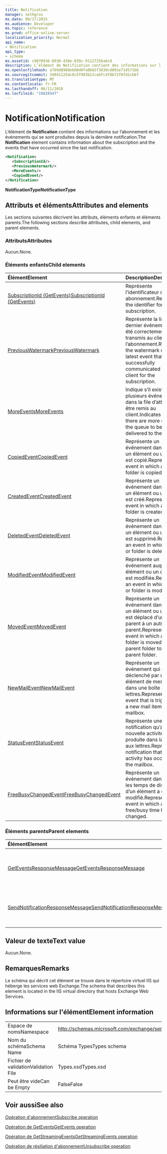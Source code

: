 ```yaml
---
title: Notification
manager: sethgros
ms.date: 09/17/2015
ms.audience: Developer
ms.topic: reference
ms.prod: office-online-server
localization_priority: Normal
api_name:
- Notification
api_type:
- schema
ms.assetid: c9070936-0930-438e-839c-91127256a6c8
description: L’élément de Notification contient des informations sur l’abonnement et les événements qui se sont produites depuis la dernière notification.
ms.openlocfilehash: a769d8988eb68d0fa0b02f3838cd891e714571b6
ms.sourcegitcommit: 34041125dc8c5f993b21cebfc4f8b72f0fd2cb6f
ms.translationtype: MT
ms.contentlocale: fr-FR
ms.lasthandoff: 06/11/2018
ms.locfileid: "19828547"
---
```

# <a name="notification"></a><span data-ttu-id="ad279-103">Notification</span><span class="sxs-lookup"><span data-stu-id="ad279-103">Notification</span></span>

<span data-ttu-id="ad279-104">L’élément de **Notification** contient des informations sur l’abonnement et les événements qui se sont produites depuis la dernière notification.</span><span class="sxs-lookup"><span data-stu-id="ad279-104">The **Notification** element contains information about the subscription and the events that have occurred since the last notification.</span></span> 
  
```xml
<Notification>
   <SubscriptionId/>
   <PreviousWatermark/>
   <MoreEvents/>
   <CopiedEvent/>
</Notification>
```

 <span data-ttu-id="ad279-105">**NotificationType**</span><span class="sxs-lookup"><span data-stu-id="ad279-105">**NotificationType**</span></span>
## <a name="attributes-and-elements"></a><span data-ttu-id="ad279-106">Attributs et éléments</span><span class="sxs-lookup"><span data-stu-id="ad279-106">Attributes and elements</span></span>

<span data-ttu-id="ad279-107">Les sections suivantes décrivent les attributs, éléments enfants et éléments parents.</span><span class="sxs-lookup"><span data-stu-id="ad279-107">The following sections describe attributes, child elements, and parent elements.</span></span>
  
### <a name="attributes"></a><span data-ttu-id="ad279-108">Attributs</span><span class="sxs-lookup"><span data-stu-id="ad279-108">Attributes</span></span>

<span data-ttu-id="ad279-109">Aucun.</span><span class="sxs-lookup"><span data-stu-id="ad279-109">None.</span></span>
  
### <a name="child-elements"></a><span data-ttu-id="ad279-110">Éléments enfants</span><span class="sxs-lookup"><span data-stu-id="ad279-110">Child elements</span></span>

|<span data-ttu-id="ad279-111">**Élément**</span><span class="sxs-lookup"><span data-stu-id="ad279-111">**Element**</span></span>|<span data-ttu-id="ad279-112">**Description**</span><span class="sxs-lookup"><span data-stu-id="ad279-112">**Description**</span></span>|
|:-----|:-----|
|[<span data-ttu-id="ad279-113">SubscriptionId (GetEvents)</span><span class="sxs-lookup"><span data-stu-id="ad279-113">SubscriptionId (GetEvents)</span></span>](subscriptionid-getevents.md) <br/> |<span data-ttu-id="ad279-114">Représente l’identificateur d’un abonnement.</span><span class="sxs-lookup"><span data-stu-id="ad279-114">Represents the identifier for a subscription.</span></span>  <br/> |
|[<span data-ttu-id="ad279-115">PreviousWatermark</span><span class="sxs-lookup"><span data-stu-id="ad279-115">PreviousWatermark</span></span>](previouswatermark.md) <br/> |<span data-ttu-id="ad279-116">Représente la limite du dernier événement qui a été correctement transmis au client pour l’abonnement.</span><span class="sxs-lookup"><span data-stu-id="ad279-116">Represents the watermark of the latest event that was successfully communicated to the client for the subscription.</span></span>  <br/> |
|[<span data-ttu-id="ad279-117">MoreEvents</span><span class="sxs-lookup"><span data-stu-id="ad279-117">MoreEvents</span></span>](moreevents.md) <br/> |<span data-ttu-id="ad279-118">Indique s’il existe plusieurs événements dans la file d’attente pour être remis au client.</span><span class="sxs-lookup"><span data-stu-id="ad279-118">Indicates whether there are more events in the queue to be delivered to the client.</span></span>  <br/> |
|[<span data-ttu-id="ad279-119">CopiedEvent</span><span class="sxs-lookup"><span data-stu-id="ad279-119">CopiedEvent</span></span>](copiedevent.md) <br/> |<span data-ttu-id="ad279-120">Représente un événement dans lequel un élément ou un dossier est copié.</span><span class="sxs-lookup"><span data-stu-id="ad279-120">Represents an event in which an item or folder is copied.</span></span>  <br/> |
|[<span data-ttu-id="ad279-121">CreatedEvent</span><span class="sxs-lookup"><span data-stu-id="ad279-121">CreatedEvent</span></span>](createdevent.md) <br/> |<span data-ttu-id="ad279-122">Représente un événement dans lequel un élément ou un dossier est créé.</span><span class="sxs-lookup"><span data-stu-id="ad279-122">Represents an event in which an item or folder is created.</span></span>  <br/> |
|[<span data-ttu-id="ad279-123">DeletedEvent</span><span class="sxs-lookup"><span data-stu-id="ad279-123">DeletedEvent</span></span>](deletedevent.md) <br/> |<span data-ttu-id="ad279-124">Représente un événement dans lequel un élément ou un dossier est supprimé.</span><span class="sxs-lookup"><span data-stu-id="ad279-124">Represents an event in which an item or folder is deleted.</span></span>  <br/> |
|[<span data-ttu-id="ad279-125">ModifiedEvent</span><span class="sxs-lookup"><span data-stu-id="ad279-125">ModifiedEvent</span></span>](modifiedevent.md) <br/> |<span data-ttu-id="ad279-126">Représente un événement auquel un élément ou un dossier est modifiée.</span><span class="sxs-lookup"><span data-stu-id="ad279-126">Represents an event in which an item or folder is modified.</span></span>  <br/> |
|[<span data-ttu-id="ad279-127">MovedEvent</span><span class="sxs-lookup"><span data-stu-id="ad279-127">MovedEvent</span></span>](movedevent.md) <br/> |<span data-ttu-id="ad279-128">Représente un événement dans lequel un élément ou un dossier est déplacé d’un dossier parent à un autre dossier parent.</span><span class="sxs-lookup"><span data-stu-id="ad279-128">Represents an event in which an item or folder is moved from one parent folder to another parent folder.</span></span>  <br/> |
|[<span data-ttu-id="ad279-129">NewMailEvent</span><span class="sxs-lookup"><span data-stu-id="ad279-129">NewMailEvent</span></span>](newmailevent.md) <br/> |<span data-ttu-id="ad279-130">Représente un événement qui est déclenché par un nouvel élément de messagerie dans une boîte aux lettres.</span><span class="sxs-lookup"><span data-stu-id="ad279-130">Represents an event that is triggered by a new mail item in a mailbox.</span></span>  <br/> |
|[<span data-ttu-id="ad279-131">StatusEvent</span><span class="sxs-lookup"><span data-stu-id="ad279-131">StatusEvent</span></span>](statusevent.md) <br/> |<span data-ttu-id="ad279-132">Représente une notification qu’aucune nouvelle activité se n’est produite dans la boîte aux lettres.</span><span class="sxs-lookup"><span data-stu-id="ad279-132">Represents a notification that no new activity has occurred in the mailbox.</span></span>  <br/> |
|[<span data-ttu-id="ad279-133">FreeBusyChangedEvent</span><span class="sxs-lookup"><span data-stu-id="ad279-133">FreeBusyChangedEvent</span></span>](freebusychangedevent.md) <br/> |<span data-ttu-id="ad279-134">Représente un événement dans lequel les temps de disponibilité d’un élément a été modifié.</span><span class="sxs-lookup"><span data-stu-id="ad279-134">Represents an event in which an item's free/busy time has changed.</span></span>  <br/> |
   
### <a name="parent-elements"></a><span data-ttu-id="ad279-135">Éléments parents</span><span class="sxs-lookup"><span data-stu-id="ad279-135">Parent elements</span></span>

|<span data-ttu-id="ad279-136">**Élément**</span><span class="sxs-lookup"><span data-stu-id="ad279-136">**Element**</span></span>|<span data-ttu-id="ad279-137">**Description**</span><span class="sxs-lookup"><span data-stu-id="ad279-137">**Description**</span></span>|
|:-----|:-----|
|[<span data-ttu-id="ad279-138">GetEventsResponseMessage</span><span class="sxs-lookup"><span data-stu-id="ad279-138">GetEventsResponseMessage</span></span>](geteventsresponsemessage.md) <br/> |<span data-ttu-id="ad279-139">Contient l’état et les résultats d’une seule demande GetEvents.</span><span class="sxs-lookup"><span data-stu-id="ad279-139">Contains the status and result of a single GetEvents request.</span></span>  <br/> |
|[<span data-ttu-id="ad279-140">SendNotificationResponseMessage</span><span class="sxs-lookup"><span data-stu-id="ad279-140">SendNotificationResponseMessage</span></span>](sendnotificationresponsemessage.md) <br/> |<span data-ttu-id="ad279-141">Contient l’état et les résultats d’une requête SendNotification.</span><span class="sxs-lookup"><span data-stu-id="ad279-141">Contains the status and result of a single SendNotification request.</span></span>  <br/> |
   
## <a name="text-value"></a><span data-ttu-id="ad279-142">Valeur de texte</span><span class="sxs-lookup"><span data-stu-id="ad279-142">Text value</span></span>

<span data-ttu-id="ad279-143">Aucun.</span><span class="sxs-lookup"><span data-stu-id="ad279-143">None.</span></span>
  
## <a name="remarks"></a><span data-ttu-id="ad279-144">Remarques</span><span class="sxs-lookup"><span data-stu-id="ad279-144">Remarks</span></span>

<span data-ttu-id="ad279-145">Le schéma qui décrit cet élément se trouve dans le répertoire virtuel IIS qui héberge les services web Exchange.</span><span class="sxs-lookup"><span data-stu-id="ad279-145">The schema that describes this element is located in the IIS virtual directory that hosts Exchange Web Services.</span></span>
  
## <a name="element-information"></a><span data-ttu-id="ad279-146">Informations sur l'élément</span><span class="sxs-lookup"><span data-stu-id="ad279-146">Element information</span></span>

|||
|:-----|:-----|
|<span data-ttu-id="ad279-147">Espace de noms</span><span class="sxs-lookup"><span data-stu-id="ad279-147">Namespace</span></span>  <br/> |http://schemas.microsoft.com/exchange/services/2006/types  <br/> |
|<span data-ttu-id="ad279-148">Nom du schéma</span><span class="sxs-lookup"><span data-stu-id="ad279-148">Schema Name</span></span>  <br/> |<span data-ttu-id="ad279-149">Schéma Types</span><span class="sxs-lookup"><span data-stu-id="ad279-149">Types schema</span></span>  <br/> |
|<span data-ttu-id="ad279-150">Fichier de validation</span><span class="sxs-lookup"><span data-stu-id="ad279-150">Validation File</span></span>  <br/> |<span data-ttu-id="ad279-151">Types.xsd</span><span class="sxs-lookup"><span data-stu-id="ad279-151">Types.xsd</span></span>  <br/> |
|<span data-ttu-id="ad279-152">Peut être vide</span><span class="sxs-lookup"><span data-stu-id="ad279-152">Can be Empty</span></span>  <br/> |<span data-ttu-id="ad279-153">False</span><span class="sxs-lookup"><span data-stu-id="ad279-153">False</span></span>  <br/> |
   
## <a name="see-also"></a><span data-ttu-id="ad279-154">Voir aussi</span><span class="sxs-lookup"><span data-stu-id="ad279-154">See also</span></span>



[<span data-ttu-id="ad279-155">Opération d'abonnement</span><span class="sxs-lookup"><span data-stu-id="ad279-155">Subscribe operation</span></span>](subscribe-operation.md)
  
[<span data-ttu-id="ad279-156">Opération de GetEvents</span><span class="sxs-lookup"><span data-stu-id="ad279-156">GetEvents operation</span></span>](getevents-operation.md)
  
[<span data-ttu-id="ad279-157">Opération de GetStreamingEvents</span><span class="sxs-lookup"><span data-stu-id="ad279-157">GetStreamingEvents operation</span></span>](getstreamingevents-operation.md)
  
[<span data-ttu-id="ad279-158">Opération de résiliation d'abonnement</span><span class="sxs-lookup"><span data-stu-id="ad279-158">Unsubscribe operation</span></span>](unsubscribe-operation.md)

